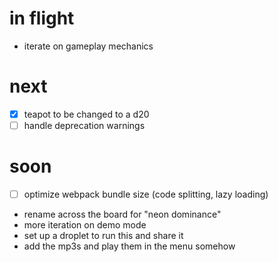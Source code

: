 # in flight
* iterate on gameplay mechanics

# next 
* [x] teapot to be changed to a d20 
* [ ] handle deprecation warnings

# soon
* [ ] optimize webpack bundle size (code splitting, lazy loading)
* rename across the board for "neon dominance"
* more iteration on demo mode
* set up a droplet to run this and share it
* add the mp3s and play them in the menu somehow